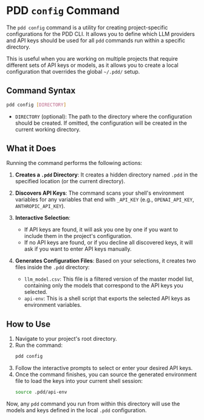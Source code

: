 # PDD `config` Command

The `pdd config` command is a utility for creating project-specific configurations for the PDD CLI. It allows you to define which LLM providers and API keys should be used for all `pdd` commands run within a specific directory.

This is useful when you are working on multiple projects that require different sets of API keys or models, as it allows you to create a local configuration that overrides the global `~/.pdd/` setup.

## Command Syntax

```sh
pdd config [DIRECTORY]
```

-   `DIRECTORY` (optional): The path to the directory where the configuration should be created. If omitted, the configuration will be created in the current working directory.

## What it Does

Running the command performs the following actions:

1.  **Creates a `.pdd` Directory**: It creates a hidden directory named `.pdd` in the specified location (or the current directory).

2.  **Discovers API Keys**: The command scans your shell's environment variables for any variables that end with `_API_KEY` (e.g., `OPENAI_API_KEY`, `ANTHROPIC_API_KEY`).

3.  **Interactive Selection**:
    -   If API keys are found, it will ask you one by one if you want to include them in the project's configuration.
    -   If no API keys are found, or if you decline all discovered keys, it will ask if you want to enter API keys manually.

4.  **Generates Configuration Files**: Based on your selections, it creates two files inside the `.pdd` directory:
    -   `llm_model.csv`: This file is a filtered version of the master model list, containing only the models that correspond to the API keys you selected.
    -   `api-env`: This is a shell script that exports the selected API keys as environment variables.

## How to Use

1.  Navigate to your project's root directory.
2.  Run the command:
    ```sh
    pdd config
    ```
3.  Follow the interactive prompts to select or enter your desired API keys.
4.  Once the command finishes, you can source the generated environment file to load the keys into your current shell session:
    ```sh
    source .pdd/api-env
    ```

Now, any `pdd` command you run from within this directory will use the models and keys defined in the local `.pdd` configuration.
